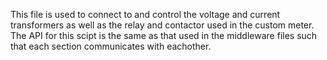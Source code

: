 This file is used to connect to and control the voltage and current transformers as well as the relay and contactor used in the custom meter. The API for this scipt is the same as that used in the middleware files such that each section communicates with eachother.